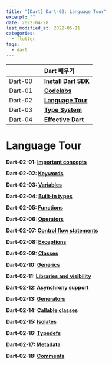 ```yaml
---
title: "[Dart] Dart-02: Language Tour"
excerpt: ""
date: 2022-04-28
last_modified_at: 2022-05-11
categories:
  - flutter
tags:
  - dart
---
```


|||Dart 배우기|
|:---|:---|:---|
|Dart-00||**[Install Dart SDK](https://burningfalls.github.io/flutter/dart-00-install-dart-sdk/)**|
|Dart-01||**[Codelabs](https://burningfalls.github.io/flutter/dart-01-codelabs/)**|
|Dart-02||**[Language Tour](https://burningfalls.github.io/flutter/dart-02-language-tour/)**|
|Dart-03||**[Type System](https://burningfalls.github.io/flutter/dart-03-type-system/)**|
|Dart-04||**[Effective Dart](https://burningfalls.github.io/flutter/dart-04-effective-dart/)**|

# Language Tour

**Dart-02-01: [Important concepts](https://burningfalls.github.io/flutter/dart-02-01-important-concepts/)**

**Dart-02-02: [Keywords](https://burningfalls.github.io/flutter/dart-02-02-keywords/)**

**Dart-02-03: [Variables](https://burningfalls.github.io/flutter/dart-02-03-variables/)**

**Dart-02-04: [Built-in types](https://burningfalls.github.io/flutter/dart-02-04-built-in-types/)**

**Dart-02-05: [Functions](https://burningfalls.github.io/flutter/dart-02-05-functions/)**

**Dart-02-06: [Operators](https://burningfalls.github.io/flutter/dart-02-06-operators/)**

**Dart-02-07: [Control flow statements](https://burningfalls.github.io/flutter/dart-02-07-control-flow-statements/)**

**Dart-02-08: [Exceptions](https://burningfalls.github.io/flutter/dart-02-08-exceptions/)**

**Dart-02-09: [Classes](https://burningfalls.github.io/flutter/dart-02-09-classes/)**

**Dart-02-10: [Generics](https://burningfalls.github.io/flutter/dart-02-10-generics/)**

**Dart-02-11: [Libraries and visibility](https://burningfalls.github.io/flutter/dart-02-11-libraries-and-visibility/)**

**Dart-02-12: [Asynchrony support](https://burningfalls.github.io/flutter/dart-02-12-asynchrony-support/)**

**Dart-02-13: [Generators](https://burningfalls.github.io/flutter/dart-02-13-generators/)**

**Dart-02-14: [Callable classes](https://burningfalls.github.io/flutter/dart-02-14-callable-classes/)**

**Dart-02-15: [Isolates](https://burningfalls.github.io/flutter/dart-02-15-isolates/)**

**Dart-02-16: [Typedefs](https://burningfalls.github.io/flutter/dart-02-16-typedefs/)**

**Dart-02-17: [Metadata](https://burningfalls.github.io/flutter/dart-02-17-metadata/)**

**Dart-02-18: [Comments](https://burningfalls.github.io/flutter/dart-02-18-comments/)**